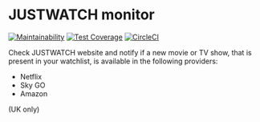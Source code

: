 # JUSTWATCH monitor

[![Maintainability](https://api.codeclimate.com/v1/badges/eee21db8eb4c6e8f8e5a/maintainability)](https://codeclimate.com/github/miki79/justwatch-monitor/maintainability)
[![Test Coverage](https://api.codeclimate.com/v1/badges/eee21db8eb4c6e8f8e5a/test_coverage)](https://codeclimate.com/github/miki79/justwatch-monitor/test_coverage)
[![CircleCI](https://circleci.com/gh/miki79/justwatch-monitor.svg?style=shield )](https://circleci.com/gh/miki79/justwatch-monitor)

Check JUSTWATCH website and notify if a new movie or TV show, that is present in your watchlist, is available in the following providers:
- Netflix
- Sky GO
- Amazon

(UK only)